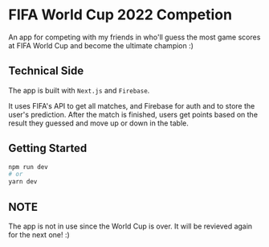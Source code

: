 # FIFA World Cup 2022 Competion

An app for competing with my friends in who'll guess the most game scores at FIFA World Cup and become the ultimate champion :) 

## Technical Side

The app is built with `Next.js` and `Firebase`.

It uses FIFA's API to get all matches, and Firebase for auth and to store the user's prediction. After the match is finished, users get points based on the result they guessed and move up or down in the table.

## Getting Started

```bash
npm run dev
# or
yarn dev
```

## NOTE

The app is not in use since the World Cup is over. It will be revieved again for the next one! :)

